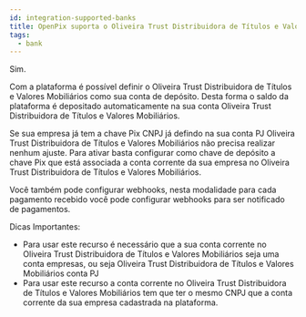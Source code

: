 ```yaml
---
id: integration-supported-banks
title: OpenPix suporta o Oliveira Trust Distribuidora de Títulos e Valores Mobiliários ?
tags:
  - bank
---
```


Sim.

Com a plataforma é possível definir o Oliveira Trust Distribuidora de Títulos e Valores Mobiliários como sua conta de depósito. Desta forma o saldo da plataforma é depositado automaticamente na sua conta Oliveira Trust Distribuidora de Títulos e Valores Mobiliários.

Se sua empresa já tem a chave Pix CNPJ já defindo na sua conta PJ Oliveira Trust Distribuidora de Títulos e Valores Mobiliários não precisa realizar nenhum ajuste. Para ativar basta configurar como chave de depósito a chave Pix que está associada a conta corrente da sua empresa no Oliveira Trust Distribuidora de Títulos e Valores Mobiliários.

Você também pode configurar webhooks, nesta modalidade para cada pagamento recebido você pode configurar webhooks para ser notificado de pagamentos.

Dicas Importantes:

- Para usar este recurso é necessário que a sua conta corrente no Oliveira Trust Distribuidora de Títulos e Valores Mobiliários seja uma conta empresas, ou seja Oliveira Trust Distribuidora de Títulos e Valores Mobiliários conta PJ
- Para usar este recurso a conta corrente no Oliveira Trust Distribuidora de Títulos e Valores Mobiliários tem que ter o mesmo CNPJ que a conta corrente da sua empresa cadastrada na plataforma.
